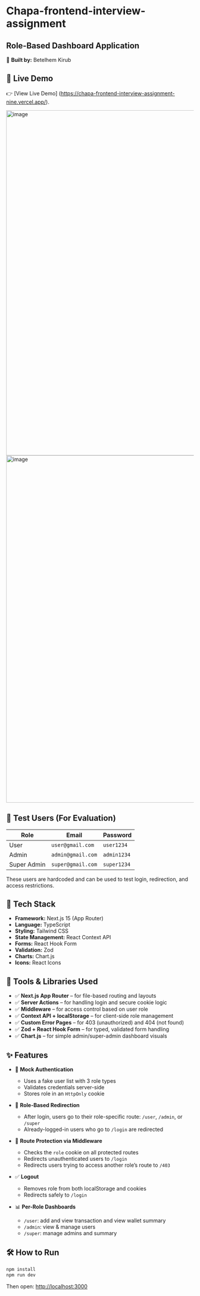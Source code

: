 # Chapa-frontend-interview-assignment

##  Role-Based Dashboard Application

👤 **Built by:** Betelhem Kirub

## 🔗 Live Demo
👉 [View Live Demo] (https://chapa-frontend-interview-assignment-nine.vercel.app/).


<img width="1506" height="927" alt="image" src="https://github.com/user-attachments/assets/fbd6550c-8d5c-4d99-bfff-ab0fbf06486f" />
<img width="1522" height="933" alt="image" src="https://github.com/user-attachments/assets/9466f577-4ffb-4bf6-8208-3d735aa0b40f" />



## 👥 Test Users (For Evaluation)

| Role          | Email               | Password    |
|---------------|---------------------|-------------|
| User          | `user@gmail.com`    | `user1234`  |
| Admin         | `admin@gmail.com`   | `admin1234` |
| Super Admin   | `super@gmail.com`   | `super1234` |

 These users are hardcoded and can be used to test login, redirection, and access restrictions.

## 🚀 Tech Stack

- **Framework:** Next.js 15 (App Router)
- **Language:** TypeScript
- **Styling:** Tailwind CSS
- **State Management:** React Context API
- **Forms:** React Hook Form
- **Validation:** Zod
- **Charts:** Chart.js
- **Icons:** React Icons

## 🧰 Tools & Libraries Used

- ✅ **Next.js App Router** – for file-based routing and layouts
- ✅ **Server Actions** – for handling login and secure cookie logic
- ✅ **Middleware** – for access control based on user role
- ✅ **Context API + localStorage** – for client-side role management
- ✅ **Custom Error Pages** – for 403 (unauthorized) and 404 (not found)
- ✅ **Zod + React Hook Form** – for typed, validated form handling
- ✅ **Chart.js** – for simple admin/super-admin dashboard visuals


## ✨ Features

- 🔐 **Mock Authentication**
  - Uses a fake user list with 3 role types
  - Validates credentials server-side
  - Stores role in an `HttpOnly` cookie

- 🔁 **Role-Based Redirection**
  - After login, users go to their role-specific route: `/user`, `/admin`, or `/super`
  - Already-logged-in users who go to `/login` are redirected

- 🚦 **Route Protection via Middleware**
  - Checks the `role` cookie on all protected routes
  - Redirects unauthenticated users to `/login`
  - Redirects users trying to access another role’s route to `/403`

- ✅ **Logout**
  - Removes role from both localStorage and cookies
  - Redirects safely to `/login`

- 📊 **Per-Role Dashboards**
  - `/user`: add and view transaction and view wallet summary
  - `/admin`: view & manage users
  - `/super`: manage admins and summary

## 🛠️ How to Run

```bash
npm install
npm run dev
````

Then open: [http://localhost:3000](http://localhost:3000)
